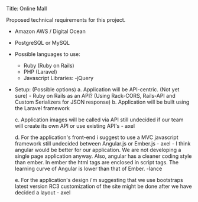 
Title: Online Mall


Proposed technical requirements for this project.

* Amazon AWS / Digital Ocean

* PostgreSQL or MySQL

* Possible languages to use:
	- Ruby (Ruby on Rails)
	- PHP (Laravel)
	- Javascript
		Libraries:
			-jQuery

* Setup: (Possible options)
	a. Application will be API-centric. (Not yet sure)
		- Ruby on Rails as an API? (Using Rack-CORS, Rails-API and Custom Serializers for JSON response)
	b. Application will be built using the Laravel framework

	c. Application images will be called via API still undecided if our team will create its own API 
	or use existing API's - axel

	d. 	For the application's front-end i suggest to use a MVC javascript framework still undecided
	between Angular.js or Ember.js - axel
		- I think angular would be better for our application. We are not developing a single page application anyway.
		Also, angular has a cleaner coding style than ember. In ember the html tags are enclosed in script tags. The learning curve of Angular is lower than that of Ember. -lance
	
	e. 	For the application's design i'm suggesting that we use bootstraps latest version RC3 customization 
	of the site might be done after we have decided a layout - axel	

